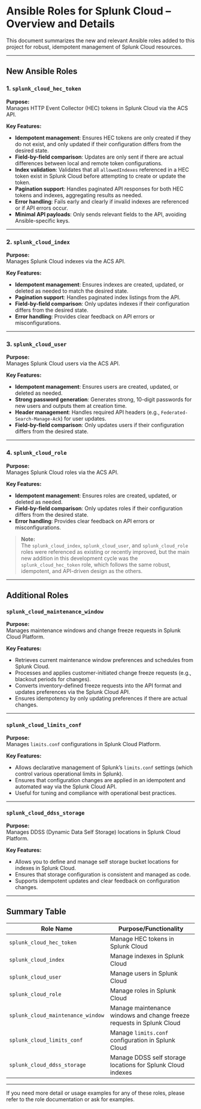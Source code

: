 # Ansible Roles for Splunk Cloud – Overview and Details

This document summarizes the new and relevant Ansible roles added to this project for robust, idempotent management of Splunk Cloud resources.

---

## New Ansible Roles

### 1. `splunk_cloud_hec_token`
**Purpose:**  
Manages HTTP Event Collector (HEC) tokens in Splunk Cloud via the ACS API.

**Key Features:**
- **Idempotent management**: Ensures HEC tokens are only created if they do not exist, and only updated if their configuration differs from the desired state.
- **Field-by-field comparison**: Updates are only sent if there are actual differences between local and remote token configurations.
- **Index validation**: Validates that all `allowedIndexes` referenced in a HEC token exist in Splunk Cloud before attempting to create or update the token.
- **Pagination support**: Handles paginated API responses for both HEC tokens and indexes, aggregating results as needed.
- **Error handling**: Fails early and clearly if invalid indexes are referenced or if API errors occur.
- **Minimal API payloads**: Only sends relevant fields to the API, avoiding Ansible-specific keys.

---

### 2. `splunk_cloud_index`
**Purpose:**  
Manages Splunk Cloud indexes via the ACS API.

**Key Features:**
- **Idempotent management**: Ensures indexes are created, updated, or deleted as needed to match the desired state.
- **Pagination support**: Handles paginated index listings from the API.
- **Field-by-field comparison**: Only updates indexes if their configuration differs from the desired state.
- **Error handling**: Provides clear feedback on API errors or misconfigurations.

---

### 3. `splunk_cloud_user`
**Purpose:**  
Manages Splunk Cloud users via the ACS API.

**Key Features:**
- **Idempotent management**: Ensures users are created, updated, or deleted as needed.
- **Strong password generation**: Generates strong, 10-digit passwords for new users and outputs them at creation time.
- **Header management**: Handles required API headers (e.g., `Federated-Search-Manage-Ack`) for user updates.
- **Field-by-field comparison**: Only updates users if their configuration differs from the desired state.

---

### 4. `splunk_cloud_role`
**Purpose:**  
Manages Splunk Cloud roles via the ACS API.

**Key Features:**
- **Idempotent management**: Ensures roles are created, updated, or deleted as needed.
- **Field-by-field comparison**: Only updates roles if their configuration differs from the desired state.
- **Error handling**: Provides clear feedback on API errors or misconfigurations.

> **Note:**  
The `splunk_cloud_index`, `splunk_cloud_user`, and `splunk_cloud_role` roles were referenced as existing or recently improved, but the main new addition in this development cycle was the `splunk_cloud_hec_token` role, which follows the same robust, idempotent, and API-driven design as the others.

---

## Additional Roles

### `splunk_cloud_maintenance_window`
**Purpose:**  
Manages maintenance windows and change freeze requests in Splunk Cloud Platform.

**Key Features:**
- Retrieves current maintenance window preferences and schedules from Splunk Cloud.
- Processes and applies customer-initiated change freeze requests (e.g., blackout periods for changes).
- Converts inventory-defined freeze requests into the API format and updates preferences via the Splunk Cloud API.
- Ensures idempotency by only updating preferences if there are actual changes.

---

### `splunk_cloud_limits_conf`
**Purpose:**  
Manages `limits.conf` configurations in Splunk Cloud Platform.

**Key Features:**
- Allows declarative management of Splunk’s `limits.conf` settings (which control various operational limits in Splunk).
- Ensures that configuration changes are applied in an idempotent and automated way via the Splunk Cloud API.
- Useful for tuning and compliance with operational best practices.

---

### `splunk_cloud_ddss_storage`
**Purpose:**  
Manages DDSS (Dynamic Data Self Storage) locations in Splunk Cloud Platform.

**Key Features:**
- Allows you to define and manage self storage bucket locations for indexes in Splunk Cloud.
- Ensures that storage configuration is consistent and managed as code.
- Supports idempotent updates and clear feedback on configuration changes.

---

## Summary Table

| Role Name                        | Purpose/Functionality                                                                 |
|-----------------------------------|--------------------------------------------------------------------------------------|
| `splunk_cloud_hec_token`          | Manage HEC tokens in Splunk Cloud                                                    |
| `splunk_cloud_index`              | Manage indexes in Splunk Cloud                                                       |
| `splunk_cloud_user`               | Manage users in Splunk Cloud                                                         |
| `splunk_cloud_role`               | Manage roles in Splunk Cloud                                                         |
| `splunk_cloud_maintenance_window` | Manage maintenance windows and change freeze requests in Splunk Cloud                |
| `splunk_cloud_limits_conf`        | Manage `limits.conf` configuration in Splunk Cloud                                   |
| `splunk_cloud_ddss_storage`       | Manage DDSS self storage locations for Splunk Cloud indexes                          |

---

If you need more detail or usage examples for any of these roles, please refer to the role documentation or ask for examples. 